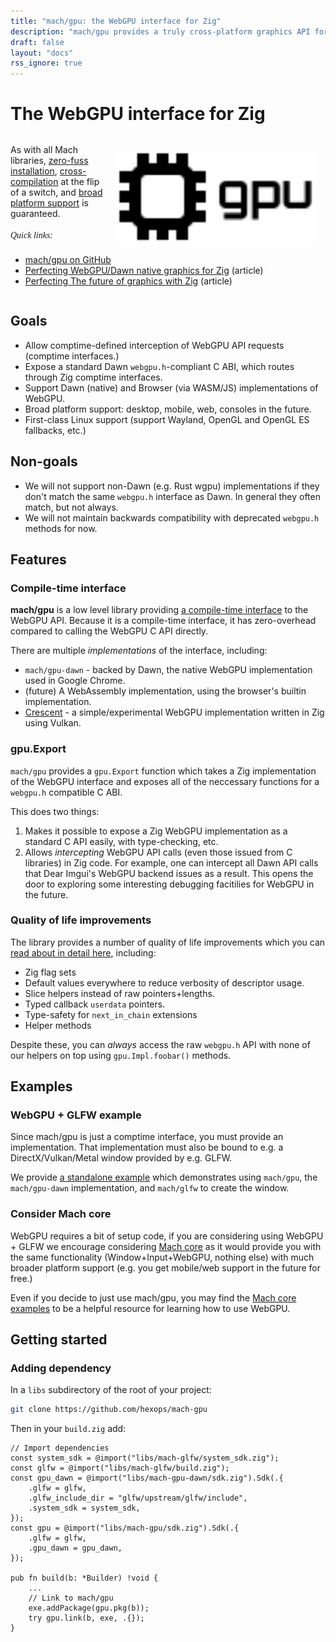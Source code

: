 ```yaml
---
title: "mach/gpu: the WebGPU interface for Zig"
description: "mach/gpu provides a truly cross-platform graphics API for Zig (desktop, mobile, and web) with unified low-level graphics & compute backed by Vulkan, Metal, D3D12, and OpenGL (as a best-effort fallback.)"
draft: false
layout: "docs"
rss_ignore: true
---
```


# The WebGPU interface for Zig

<div style="margin-top: 2rem;">
    <a href="[docs/core/libraries#glfw](https://github.com/hexops/mach-gpu)" class="img-link" style="float: right; padding-left: 1rem;">
        <picture>
            <source media="(prefers-color-scheme: dark)" srcset="/assets/mach/gpu-dark.svg">
            <img alt="mach/gpu" src="/assets/mach/gpu-light.svg" style="width: 20rem; margin-right: 1rem; margin-top: 0.5rem;">
        </picture>
    </a>
    As with all Mach libraries, <a href="../../about/goals#zero-fuss-installation">zero-fuss installation</a>, <a href="../../about/goals#seamless-cross-compilation">cross-compilation</a> at the flip of a switch, and <a href="../../about/goals#platform-support">broad platform support</a> is guaranteed.
    <br/>
    <br/>
    <span style="font-family: Orbitron;"><em>Quick links:</em></span>
    <br/>
    <ul style="display: inline-block; width: 25rem;">
        <li><a href="https://github.com/hexops/mach-gpu">mach/gpu on GitHub</a></li>
        <li><a href="https://devlog.hexops.com/2022/perfecting-webgpu-native/">Perfecting WebGPU/Dawn native graphics for Zig</a> (article)</li>
        <li><a href="https://devlog.hexops.com/2021/mach-engine-the-future-of-graphics-with-zig/">Perfecting The future of graphics with Zig</a> (article)</li>
    </ul>
</div>

## Goals

* Allow comptime-defined interception of WebGPU API requests (comptime interfaces.)
* Expose a standard Dawn `webgpu.h`-compliant C ABI, which routes through Zig comptime interfaces.
* Support Dawn (native) and Browser (via WASM/JS) implementations of WebGPU.
* Broad platform support: desktop, mobile, web, consoles in the future.
* First-class Linux support (support Wayland, OpenGL and OpenGL ES fallbacks, etc.)

## Non-goals

* We will not support non-Dawn (e.g. Rust wgpu) implementations if they don't match the same `webgpu.h` interface as Dawn. In general they often match, but not always.
* We will not maintain backwards compatibility with deprecated `webgpu.h` methods for now.

## Features

### Compile-time interface

**mach/gpu** is a low level library providing [a compile-time interface](https://devlog.hexops.com/2022/perfecting-webgpu-native/#comptime-interfaces) to the WebGPU API. Because it is a compile-time interface, it has zero-overhead compared to calling the WebGPU C API directly.

There are multiple _implementations_ of the interface, including:

* `mach/gpu-dawn` - backed by Dawn, the native WebGPU implementation used in Google Chrome.
* (future) A WebAssembly implementation, using the browser's builtin implementation.
* [Crescent](https://github.com/silversquirl/crescent) - a simple/experimental WebGPU implementation written in Zig using Vulkan.

### gpu.Export

`mach/gpu` provides a `gpu.Export` function which takes a Zig implementation of the WebGPU interface and exposes all of the neccessary functions for a `webgpu.h` compatible C ABI.

This does two things:

1. Makes it possible to expose a Zig WebGPU implementation as a standard C API easily, with type-checking, etc.
2. Allows _intercepting_ WebGPU API calls (even those issued from C libraries) in Zig code. For example, one can intercept all Dawn API calls that Dear Imgui's WebGPU backend issues as a result. This opens the door to exploring some interesting debugging facitilies for WebGPU in the future.

### Quality of life improvements

The library provides a number of quality of life improvements which you can [read about in detail here](https://github.com/hexops/mach-gpu/blob/main/README.md#quality-of-life-improvements), including:

* Zig flag sets
* Default values everywhere to reduce verbosity of descriptor usage.
* Slice helpers instead of raw pointers+lengths.
* Typed callback `userdata` pointers.
* Type-safety for `next_in_chain` extensions
* Helper methods

Despite these, you can _always_ access the raw `webgpu.h` API with none of our helpers on top using `gpu.Impl.foobar()` methods.

## Examples

### WebGPU + GLFW example

Since mach/gpu is just a comptime interface, you must provide an implementation. That implementation must also be bound to e.g. a DirectX/Vulkan/Metal window provided by e.g. GLFW.

We provide <a href="https://github.com/hexops/mach-gpu/tree/main/examples">a standalone example</a> which demonstrates using `mach/gpu`, the `mach/gpu-dawn` implementation, and `mach/glfw` to create the window.

### Consider Mach core

WebGPU requires a bit of setup code, if you are considering using WebGPU + GLFW we encourage considering <a href="../core">Mach core</a> as it would provide you with the same functionality (Window+Input+WebGPU, nothing else) with much broader platform support (e.g. you get mobile/web support in the future for free.)

Even if you decide to just use mach/gpu, you may find the [Mach core examples](../core/examples) to be a helpful resource for learning how to use WebGPU.

## Getting started

### Adding dependency

In a `libs` subdirectory of the root of your project:

```sh
git clone https://github.com/hexops/mach-gpu
```

Then in your `build.zig` add:

```zig
// Import dependencies
const system_sdk = @import("libs/mach-glfw/system_sdk.zig");
const glfw = @import("libs/mach-glfw/build.zig");
const gpu_dawn = @import("libs/mach-gpu-dawn/sdk.zig").Sdk(.{
    .glfw = glfw,
    .glfw_include_dir = "glfw/upstream/glfw/include",
    .system_sdk = system_sdk,
});
const gpu = @import("libs/mach-gpu/sdk.zig").Sdk(.{
    .glfw = glfw,
    .gpu_dawn = gpu_dawn,
});

pub fn build(b: *Builder) !void {
    ...
    // Link to mach/gpu
    exe.addPackage(gpu.pkg(b));
    try gpu.link(b, exe, .{});
}
```
